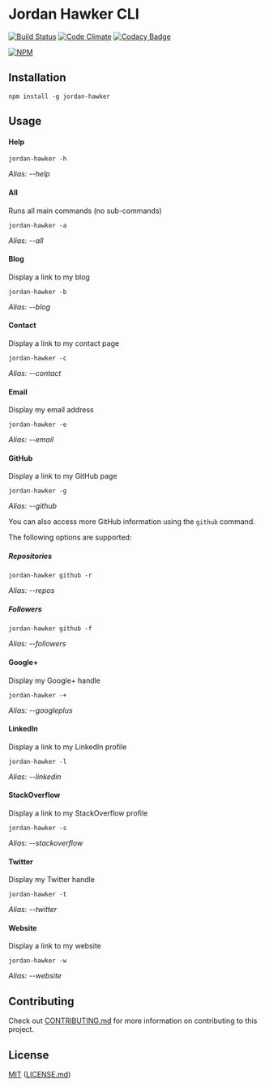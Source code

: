 # Jordan Hawker CLI

[![Build Status](https://travis-ci.org/elwayman02/personal-cli.svg?branch=master)](https://travis-ci.org/elwayman02/personal-cli)
[![Code Climate](https://codeclimate.com/github/elwayman02/personal-cli/badges/gpa.svg)](https://codeclimate.com/github/elwayman02/personal-cli)
[![Codacy Badge](https://api.codacy.com/project/badge/Grade/201873647a8140e89a138512dca3f06c)](https://www.codacy.com/app/hawker-jordan/personal-cli?utm_source=github.com&amp;utm_medium=referral&amp;utm_content=elwayman02/personal-cli&amp;utm_campaign=Badge_Grade)

[![NPM](https://nodei.co/npm/jordan-hawker.png?downloads=true&downloadRank=true&stars=true)](https://nodei.co/npm/jordan-hawker/)

## Installation

```shell
npm install -g jordan-hawker
```

## Usage

#### Help

```shell
jordan-hawker -h
```
*Alias: --help*

#### All

Runs all main commands (no sub-commands)

```shell
jordan-hawker -a
```
*Alias: --all*

#### Blog

Display a link to my blog

```shell
jordan-hawker -b
```
*Alias: --blog*

#### Contact

Display a link to my contact page

```shell
jordan-hawker -c
```
*Alias: --contact*

#### Email

Display my email address

```shell
jordan-hawker -e
```
*Alias: --email*

#### GitHub

Display a link to my GitHub page

```shell
jordan-hawker -g
```
*Alias: --github*

You can also access more GitHub information using the `github` command.

The following options are supported:

##### Repositories

```shell
jordan-hawker github -r
```
*Alias: --repos*

##### Followers

```shell
jordan-hawker github -f
```
*Alias: --followers*

#### Google+

Display my Google+ handle

```shell
jordan-hawker -+
```
*Alias: --googleplus*

#### LinkedIn

Display a link to my LinkedIn profile

```shell
jordan-hawker -l
```
*Alias: --linkedin*

#### StackOverflow

Display a link to my StackOverflow profile

```shell
jordan-hawker -s
```
*Alias: --stackoverflow*

#### Twitter

Display my Twitter handle

```shell
jordan-hawker -t
```
*Alias: --twitter*

#### Website

Display a link to my website

```shell
jordan-hawker -w
```
*Alias: --website*

## Contributing

Check out [CONTRIBUTING.md](https://github.com/elwayman02/jordan-hawker-cli/blob/master/CONTRIBUTING.md) 
for more information on contributing to this project.

## License

[MIT](http://opensource.org/licenses/MIT) ([LICENSE.md](https://github.com/elwayman02/jordan-hawker-cli/blob/master/LICENSE.md))
